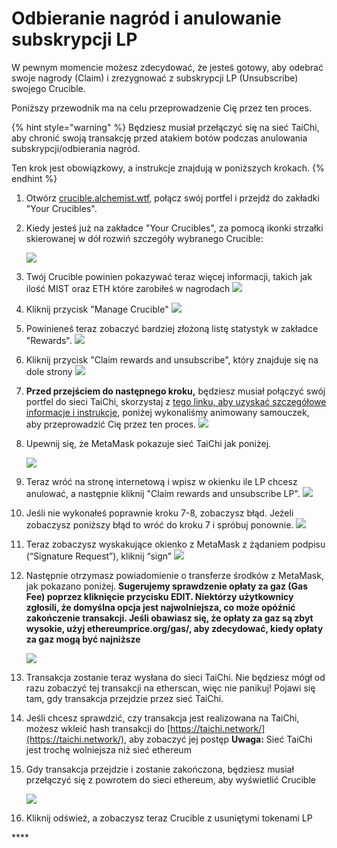 # Odbieranie nagród i anulowanie subskrypcji LP

W pewnym momencie możesz zdecydować, że jesteś gotowy, aby odebrać swoje nagrody \(Claim\) i zrezygnować z subskrypcji LP \(Unsubscribe\) swojego Crucible.

Poniższy przewodnik ma na celu przeprowadzenie Cię przez ten proces.

{% hint style="warning" %}
Będziesz musiał przełączyć się na sieć TaiChi, aby chronić swoją transakcję przed atakiem botów podczas anulowania subskrypcji/odbierania nagród.

Ten krok jest obowiązkowy, a instrukcje znajdują w poniższych krokach.
{% endhint %}

1. Otwórz [crucible.alchemist.wtf](https://crucible.alchemist.wtf/), połącz swój portfel i przejdź do zakładki "Your Crucibles".
2. Kiedy jesteś już na zakładce "Your Crucibles", za pomocą ikonki strzałki skierowanej w dół rozwiń szczegóły wybranego Crucible:

  
   ![](../../.gitbook/assets/screenshot-2021-05-07-at-12.50.58.png) 

3. Twój Crucible powinien pokazywać teraz więcej informacji, takich jak ilość MIST oraz ETH które zarobiłeś w nagrodach ![](../../.gitbook/assets/screenshot-2021-05-07-at-12.50.42.png) 
4. Kliknij przycisk "Manage Crucible" ![](../../.gitbook/assets/screenshot-2021-05-07-at-12.51.04.png) 
5. Powinieneś teraz zobaczyć bardziej złożoną listę statystyk w zakładce "Rewards".  ![](../../.gitbook/assets/screenshot-2021-05-07-at-12.51.22.png) 
6. Kliknij przycisk "Claim rewards and unsubscribe", który znajduje się na dole strony ![](../../.gitbook/assets/screenshot-2021-05-07-at-13.05.52.png) 
7. **Przed przejściem do następnego kroku,** będziesz musiał połączyć swój portfel do sieci TaiChi, skorzystaj z [tego linku, aby uzyskać szczegółowe informacje i instrukcje](https://github.com/Taichi-Network/docs/blob/master/sendPriveteTx_tutorial.md), poniżej wykonaliśmy animowany samouczek, aby przeprowadzić Cię przez ten proces.  ![](../../.gitbook/assets/taichi-network-add.gif) 
8. Upewnij się, że MetaMask pokazuje sieć TaiChi jak poniżej.

   ![](https://i.imgur.com/kszVVbq.png)

9. Teraz wróć na stronę internetową i wpisz w okienku ile LP chcesz anulować, a następnie kliknij "Claim rewards and unsubscribe LP". ![](../../.gitbook/assets/screenshot-2021-05-07-at-13.06.00.png) 
10. Jeśli nie wykonałeś poprawnie kroku 7-8, zobaczysz błąd. Jeżeli zobaczysz poniższy błąd to wróć do kroku 7 i spróbuj ponownie.  ![](../../.gitbook/assets/screenshot-2021-05-07-at-13.06.44.png) 
11. Teraz zobaczysz wyskakujące okienko z MetaMask z żądaniem podpisu \(“Signature Request”\), kliknij “sign”  ![](../../.gitbook/assets/screenshot-2021-05-07-at-13.11.35.png) 
12. Następnie otrzymasz powiadomienie o transferze środków z MetaMask, jak pokazano poniżej. **Sugerujemy sprawdzenie opłaty za gaz \(Gas Fee\) poprzez kliknięcie przycisku EDIT. Niektórzy użytkownicy zgłosili, że domyślna opcja jest najwolniejsza, co może opóźnić zakończenie transakcji. Jeśli obawiasz się, że opłaty za gaz są zbyt wysokie, użyj ethereumprice.org/gas/, aby zdecydować, kiedy opłaty za gaz mogą być najniższe**

    ![](../../.gitbook/assets/screenshot-2021-05-07-at-13.11.44.png) 

13. Transakcja zostanie teraz wysłana do sieci TaiChi. Nie będziesz mógł od razu zobaczyć tej transakcji na etherscan, więc nie panikuj! Pojawi się tam, gdy transakcja przejdzie przez sieć TaiChi.
14. Jeśli chcesz sprawdzić, czy transakcja jest realizowana na TaiChi, możesz wkleić hash transakcji do [https://taichi.network/](https://taichi.network/), aby zobaczyć jej postęp **Uwaga:** Sieć TaiChi jest trochę wolniejsza niż sieć ethereum
15. Gdy transakcja przejdzie i zostanie zakończona, będziesz musiał przełączyć się z powrotem do sieci ethereum, aby wyświetlić Crucible

    ![](https://i.imgur.com/fcPY6Zp.png) 

16. Kliknij odśwież, a zobaczysz teraz Crucible z usuniętymi tokenami LP

\*\*\*\*

